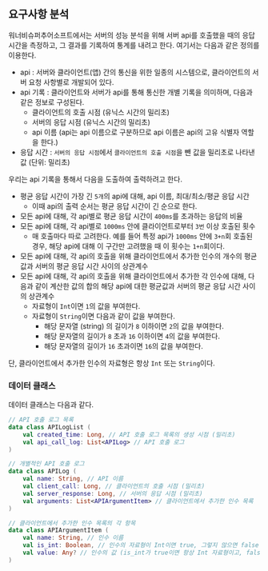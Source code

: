 ## 요구사항 분석
워너비슈퍼추어소프트에서는 서버의 성능 분석을 위해 서버 api를 호출했을 때의 응답 시간을 측정하고, 그 결과를 기록하여 통계를 내려고 한다. 여기서는 다음과 같은 정의를 이용한다.
* api : 서버와 클라이언트(앱) 간의 통신을 위한 일종의 시스템으로, 클라이언트의 서버 요청 사항별로 개발되어 있다.
* api 기록 : 클라이언트와 서버가 api를 통해 통신한 개별 기록을 의미하며, 다음과 같은 정보로 구성된다.
  * 클라이언트의 호출 시점 (유닉스 시간의 밀리초)
  * 서버의 응답 시점 (유닉스 시간의 밀리초)
  * api 이름 (api는 api 이름으로 구분하므로 api 이름은 api의 고유 식별자 역할을 한다.)
* 응답 시간 : ```서버의 응답 시점```에서 ```클라이언트의 호출 시점```을 뺀 값을 밀리초로 나타낸 값 (단위: 밀리초)

우리는 api 기록을 통해서 다음을 도출하여 출력하려고 한다.
* 평균 응답 시간이 가장 긴 ```5개```의 api에 대해, api 이름, 최대/최소/평균 응답 시간
  * 이때 api의 출력 순서는 평균 응답 시간이 긴 순으로 한다.
* 모든 api에 대해, 각 api별로 평균 응답 시간이 ```400ms```를 초과하는 응답의 비율
* 모든 api에 대해, 각 api별로 ```1000ms``` 안에 클라이언트로부터 ```3번``` 이상 호출된 횟수
  * 매 호출마다 따로 고려한다. 예를 들어 특정 api가 ```1000ms``` 안에 ```3+n```회 호출된 경우, 해당 api에 대해 이 구간만 고려했을 때 이 횟수는 ```1+n```회이다.
* 모든 api에 대해, 각 api의 호출을 위해 클라이언트에서 추가한 인수의 개수의 평균값과 서버의 평균 응답 시간 사이의 상관계수
* 모든 api에 대해, 각 api의 호출을 위해 클라이언트에서 추가한 각 인수에 대해, 다음과 같이 계산한 값의 합의 해당 api에 대한 평균값과 서버의 평균 응답 시간 사이의 상관계수
  * 자료형이 ```Int```이면 ```1```의 값을 부여한다.
  * 자료형이 ```String```이면 다음과 같이 값을 부여한다.
    * 해당 문자열 (string) 의 길이가 ```8``` 이하이면 ```2```의 값을 부여한다.
    * 해당 문자열의 길이가 ```8``` 초과 ```16``` 이하이면 ```4```의 값을 부여한다.
    * 해당 문자열의 길이가 ```16``` 초과이면 ```16```의 값을 부여한다.

단, 클라이언트에서 추가한 인수의 자료형은 항상 ```Int``` 또는 ```String```이다.

### 데이터 클래스
데이터 클래스는 다음과 같다.

```kotlin
// API 호출 로그 목록
data class APILogList (
    val created_time: Long, // API 호출 로그 목록의 생성 시점 (밀리초)
    val api_call_log: List<APILog> // API 호출 로그
)

// 개별적인 API 호출 로그
data class APILog (
    val name: String, // API 이름
    val client_call: Long, // 클라이언트의 호출 시점 (밀리초)
    val server_response: Long, // 서버의 응답 시점 (밀리초)
    val arguments: List<APIArgumentItem> // 클라이언트에서 추가한 인수 목록
)

// 클라이언트에서 추가한 인수 목록의 각 항목
data class APIArgumentItem (
    val name: String, // 인수 이름
    val is_int: Boolean, // 인수의 자료형이 Int이면 true, 그렇지 않으면 false
    val value: Any? // 인수의 값 (is_int가 true이면 항상 Int 자료형이고, false이면 항상 String 자료형임)
)
```
